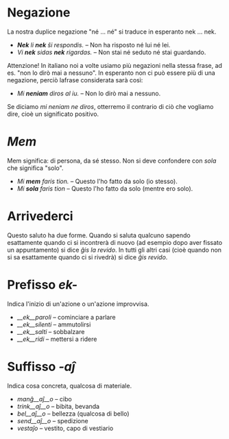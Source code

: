 # Negazione

La nostra duplice negazione "né ... né" si traduce in esperanto nek ... nek.

- *__Nek__ li __nek__ ŝi respondis.*   – Non ha risposto né lui né lei.
- *Vi __nek__ sidas __nek__ rigardas.* – Non stai né seduto né stai guardando.

Attenzione! In italiano noi a volte usiamo più negazioni nella stessa frase, ad es. "non lo dirò mai a nessuno". In esperanto non ci può essere più di una negazione, perciò lafrase considerata sarà così:

- *Mi __neniam__ diros al iu.* – Non lo dirò mai a nessuno.

Se diciamo *mi neniam ne diros*, otterremo il contrario di ciò che vogliamo dire, cioè un significato positivo.

# *Mem*

Mem significa: di persona, da sé stesso. Non si deve confondere con *sola* che significa "solo".

- *Mi __mem__ faris tion.* – Questo l'ho fatto da solo (io stesso).
- *Mi __sola__ faris tion* – Questo l'ho fatto da solo (mentre ero solo).

# Arrivederci

Questo saluto ha due forme. Quando si saluta qualcuno sapendo esattamente quando ci si incontrerà di nuovo (ad esempio dopo aver fissato un appuntamento) si dice *ĝis la revido*. In tutti gli altri casi (cioè quando non si sa esattamente quando ci si rivedrà) si dice *ĝis revido*.

# Prefisso *ek-*

Indica l'inizio di un'azione o un'azione improvvisa.

- *__ek__paroli*  – cominciare a parlare
- *__ek__silenti* – ammutolirsi
- *__ek__salti*   – sobbalzare
- *__ek__ridi*    – mettersi a ridere

# Suffisso *-aĵ*

Indica cosa concreta, qualcosa di materiale.

- *manĝ__aĵ__o*  – cibo
- *trink__aĵ__o* – bibita, bevanda
- *bel__aĵ__o*   – bellezza (qualcosa di bello)
- *send__aĵ__o*  – spedizione
- *vestaĵo*      – vestito, capo di vestiario
 
